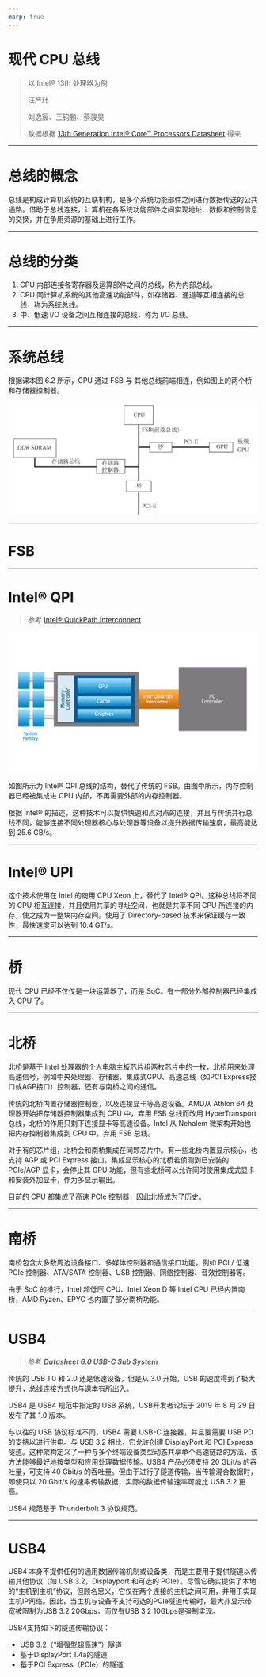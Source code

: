 ```yaml
---
marp: true
---
```


# 现代 CPU 总线

> 以 Intel® 13th 处理器为例
> 
> 汪严玮
> 
> 刘逸宸、王钧鹏、蔡骏昊
>
> 数据根据 [13th Generation Intel® Core™ Processors Datasheet](https://www.intel.com/content/www/us/en/products/docs/processors/core/core-technical-resources.html) 得来

---

# 总线的概念

总线是构成计算机系统的互联机构，是多个系统功能部件之间进行数据传送的公共通路。借助于总线连接，计算机在各系统功能部件之间实现地址、数据和控制信息的交换，并在争用资源的基础上进行工作。

---

# 总线的分类

1. CPU 内部连接各寄存器及运算部件之间的总线，称为内部总线。
2. CPU 同计算机系统的其他高速功能部件，如存储器、通道等互相连接的总线，称为系统总线。
3. 中、低速 I/O 设备之间互相连接的总线，称为 I/O 总线。

---

# 系统总线

根据课本图 6.2 所示，CPU 通过 FSB 与 其他总线前端相连，例如图上的两个桥和存储器控制器。

![old bus](images/old_bus.png)

---

 # FSB

---

# Intel® QPI

> 参考 [Intel® QuickPath Interconnect](https://www.intel.com/content/www/us/en/io/quickpath-technology/quickpath-technology-general.html)

![bg left:50% w:650](images/itr-quick-path-16x9.png)

如图所示为 Intel® QPI 总线的结构，替代了传统的 FSB。由图中所示，内存控制器已经被集成进 CPU 内部，不再需要外部的内存控制器。

根据 Intel® 的描述，这种技术可以提供快速和点对点的连接，并且与传统并行总线不同，能够连接不同处理器核心与处理器等设备以提升数据传输速度，最高能达到 25.6 GB/s。

---

# Intel® UPI

这个技术使用在 Intel 的商用 CPU Xeon 上，替代了 Intel® QPI。这种总线将不同的 CPU 相互连接，并且使用共享的寻址空间，也就是共享不同 CPU 所连接的内存，使之成为一整块内存空间。使用了 Directory-based 技术来保证缓存一致性，最快速度可以达到 10.4 GT/s。

---

# 桥

现代 CPU 已经不仅仅是一块运算器了，而是 SoC。有一部分外部控制器已经集成入 CPU 了。

---

# 北桥

北桥是基于 Intel 处理器的个人电脑主板芯片组两枚芯片中的一枚，北桥用来处理高速信号，例如中央处理器、存储器、集成式GPU、高速总线（如PCI Express接口或AGP接口）控制器，还有与南桥之间的通信。

传统的北桥内置存储器控制器，以及连接显卡等高速设备。AMD从 Athlon 64 处理器开始把存储器控制器集成到 CPU 中，弃用 FSB 总线而改用 HyperTransport 总线，北桥的作用只剩下连接显卡等高速设备。Intel 从 Nehalem 微架构开始也把内存控制器集成到 CPU 中，弃用 FSB 总线。

对于有的芯片组，北桥会和南桥集成在同颗芯片中。有一些北桥内置显示核心，也支持 AGP 或 PCI Express 接口。集成显示核心的北桥若侦测到已安装的 PCIe/AGP 显卡，会停止其 GPU 功能，但有些北桥可以允许同时使用集成式显卡和安装外加显卡，作为多显示输出。

目前的 CPU 都集成了高速 PCIe 控制器，因此北桥成为了历史。

---

# 南桥

南桥包含大多数周边设备接口、多媒体控制器和通信接口功能。例如 PCI / 低速 PCIe 控制器、ATA/SATA 控制器、USB 控制器、网络控制器、音效控制器等。

由于 SoC 的推行，Intel 超低压 CPU、Intel Xeon D 等 Intel CPU 已经内置南桥，AMD Ryzen、EPYC 也内置了部分南桥功能。

---

# USB4

> 参考 ***Datasheet 6.0 USB-C Sub System***

传统的 USB 1.0 和 2.0 还是低速设备，但是从 3.0 开始，USB 的速度得到了极大提升，总线连接方式也与课本有所出入。

USB4 是 USB4 规范中指定的 USB 系统，USB开发者论坛于 2019 年 8 月 29 日发布了其 1.0 版本。

与以往的 USB 协议标准不同，USB4 需要 USB-C 连接器，并且要需要 USB PD 的支持以进行供电。与 USB 3.2 相比，它允许创建 DisplayPort 和 PCI Express 隧道。这种架构定义了一种与多个终端设备类型动态共享单个高速链路的方法，该方法能够最好地按类型和应用处理数据传输。USB4 产品必须支持 20 Gbit/s 的吞吐量，可支持 40 Gbit/s 的吞吐量。但由于进行了隧道传输，当传输混合数据时，即使只以 20 Gbit/s 的速率传输数据，实际的数据传输速率可能比 USB 3.2 更高。

USB4 规范基于 Thunderbolt 3 协议规范。

---

# USB4

USB4 本身不提供任何的通用数据传输机制或设备类，而是主要用于提供隧道以传输其他协议（如 USB 3.2，Displayport 和可选的 PCIe）。尽管它确实提供了本地的“主机到主机”协议，但顾名思义，它仅在两个连接的主机之间可用，并用于实现主机IP网络。因此，当主机与设备不支持可选的PCIe隧道传输时，最大非显示带宽被限制为USB 3.2 20Gbps，而仅有USB 3.2 10Gbps是强制实现。

USB4支持如下的隧道传输协议：

- USB 3.2（“增强型超高速”）隧道
- 基于DisplayPort 1.4a的隧道
- 基于PCI Express（PCIe）的隧道

